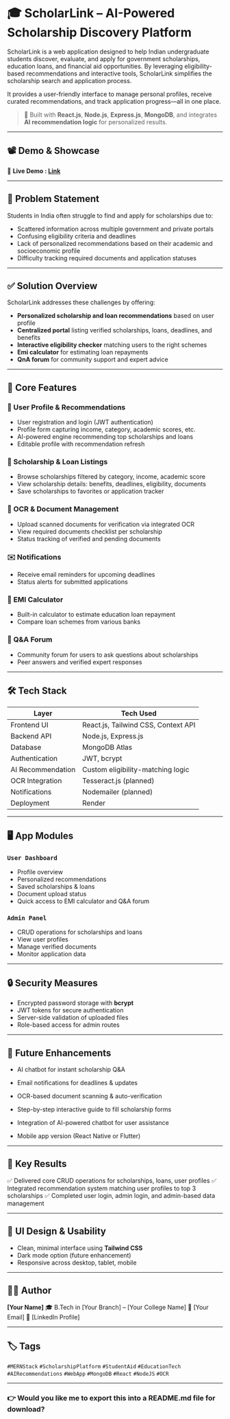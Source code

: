 
# 🎓 **ScholarLink – AI-Powered Scholarship Discovery Platform**

ScholarLink is a web application designed to help Indian undergraduate students discover, evaluate, and apply for government scholarships, education loans, and financial aid opportunities. By leveraging eligibility-based recommendations and interactive tools, ScholarLink simplifies the scholarship search and application process.

It provides a user-friendly interface to manage personal profiles, receive curated recommendations, and track application progress—all in one place.

> 🔧 Built with **React.js**, **Node.js**, **Express.js**, **MongoDB**, and integrates **AI recommendation logic** for personalized results.

---

## 📽️ Demo & Showcase

🚀 **Live Demo : [Link](https://scholarlink-1.onrender.com/)**

---

## 📌 Problem Statement

Students in India often struggle to find and apply for scholarships due to:

* Scattered information across multiple government and private portals
* Confusing eligibility criteria and deadlines
* Lack of personalized recommendations based on their academic and socioeconomic profile
* Difficulty tracking required documents and application statuses

---

## ✅ Solution Overview

ScholarLink addresses these challenges by offering:

* **Personalized scholarship and loan recommendations** based on user profile
* **Centralized portal** listing verified scholarships, loans, deadlines, and benefits
* **Interactive eligibility checker** matching users to the right schemes
* **Emi calculator** for estimating loan repayments
* **QnA forum** for community support and expert advice


---

## 🧠 Core Features

### 📝 User Profile & Recommendations

* User registration and login (JWT authentication)
* Profile form capturing income, category, academic scores, etc.
* AI-powered engine recommending top scholarships and loans
* Editable profile with recommendation refresh

### 📑 Scholarship & Loan Listings

* Browse scholarships filtered by category, income, academic score
* View scholarship details: benefits, deadlines, eligibility, documents
* Save scholarships to favorites or application tracker

### 📸 OCR & Document Management

* Upload scanned documents for verification via integrated OCR
* View required documents checklist per scholarship
* Status tracking of verified and pending documents

### ✉️ Notifications

* Receive email reminders for upcoming deadlines
* Status alerts for submitted applications

### 🧮 EMI Calculator

* Built-in calculator to estimate education loan repayment
* Compare loan schemes from various banks

### 💬 Q\&A Forum

* Community forum for users to ask questions about scholarships
* Peer answers and verified expert responses

---

## 🛠️ Tech Stack

| Layer             | Tech Used                           |
| ----------------- | ----------------------------------- |
| Frontend UI       | React.js, Tailwind CSS, Context API |
| Backend API       | Node.js, Express.js                 |
| Database          | MongoDB Atlas                       |
| Authentication    | JWT, bcrypt                         |
| AI Recommendation | Custom eligibility-matching logic   |
| OCR Integration   | Tesseract.js     (planned)                   |
| Notifications     | Nodemailer   (planned)                       |
| Deployment        | Render          |

---

## 🖥️ App Modules

### `User Dashboard`

* Profile overview
* Personalized recommendations
* Saved scholarships & loans
* Document upload status
* Quick access to EMI calculator and Q\&A forum

### `Admin Panel`

* CRUD operations for scholarships and loans
* View user profiles
* Manage verified documents
* Monitor application data

---

## 🔒 Security Measures

* Encrypted password storage with **bcrypt**
* JWT tokens for secure authentication
* Server-side validation of uploaded files
* Role-based access for admin routes

---

## 🚀 Future Enhancements

* AI chatbot for instant scholarship Q\&A
* Email notifications for deadlines & updates

* OCR-based document scanning & auto-verification

* Step-by-step interactive guide to fill scholarship forms

* Integration of AI-powered chatbot for user assistance
* Mobile app version (React Native or Flutter)

---

## 📝 Key Results

✅ Delivered core CRUD operations for scholarships, loans, user profiles
✅ Integrated recommendation system matching user profiles to top 3 scholarships
✅ Completed user login, admin login, and admin-based data management


---

## 🎨 UI Design & Usability

* Clean, minimal interface using **Tailwind CSS**
* Dark mode option (future enhancement)
* Responsive across desktop, tablet, mobile

---

## 👨‍💻 Author

**\[Your Name]**
🎓 B.Tech in \[Your Branch] – \[Your College Name]
📧 \[Your Email]
🔗 \[LinkedIn Profile]

---

## 🏷️ Tags

`#MERNStack` `#ScholarshipPlatform` `#StudentAid` `#EducationTech` `#AIRecommendations` `#WebApp` `#MongoDB` `#React` `#NodeJS` `#OCR`

---

### 👉 Would you like me to export this into a **README.md** file for download?



